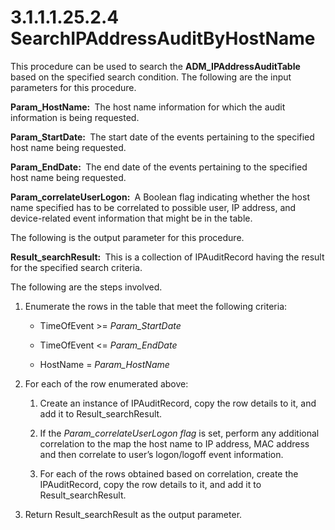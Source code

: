 <html dir="LTR" xmlns:mshelp="http://msdn.microsoft.com/mshelp" xmlns:ddue="http://ddue.schemas.microsoft.com/authoring/2003/5" xmlns:xlink="http://www.w3.org/1999/xlink" xmlns:tool="http://www.microsoft.com/tooltip">
 <body>
 <div id="header">
 <h1 class="heading">3.1.1.1.25.2.4 SearchIPAddressAuditByHostName</h1>
 </div>
 <div id="mainSection">
 <div id="mainBody">
 <div id="allHistory" class="saveHistory"></div>
 <div id="sectionSection0" class="section" name="collapseableSection">
 

<p>This procedure can be used to search the <b>ADM_IPAddressAuditTable</b>
based on the specified search condition. The following are the input parameters
for this procedure.</p>

<p><b>Param_HostName: </b> The host name information for
which the audit information is being requested.</p>

<p><b>Param_StartDate: </b> The start date of the events
pertaining to the specified host name being requested.</p>

<p><b>Param_EndDate: </b> The end date of the events
pertaining to the specified host name being requested.</p>

<p><b>Param_correlateUserLogon: </b> A Boolean flag
indicating whether the host name specified has to be correlated to possible user,
IP address, and device-related event information that might be in the table.</p>

<p>The following is the output parameter for this procedure.</p>

<p><b>Result_searchResult: </b> This is a collection of
IPAuditRecord having the result for the specified search criteria.</p>

<p>The following are the steps involved.</p>

<ol><li><p><span> </span>Enumerate the
rows in the table that meet the following criteria:</p>

<ul><li><p><span><span> </span></span>TimeOfEvent
&gt;= <i>Param_StartDate</i></p>

</li><li><p><span><span> </span></span>TimeOfEvent
&lt;= <i>Param_EndDate</i></p>

</li><li><p><span><span> </span></span>HostName
= <i>Param_HostName</i></p>

</li></ul></li><li><p><span> </span>For each of the
row enumerated above:</p>

<ol><li><p><span> 
</span>Create an instance of IPAuditRecord, copy the row details to it, and add
it to Result_searchResult.</p>

</li><li><p><span> 
</span>If the <i>Param_correlateUserLogon flag</i> is set, perform any
additional correlation to the map the host name to IP address, MAC address and
then correlate to user’s logon/logoff event information.</p>

</li><li><p><span> 
</span>For each of the rows obtained based on correlation, create the
IPAuditRecord, copy the row details to it, and add it to Result_searchResult.</p>

</li></ol></li><li><p><span> </span>Return
Result_searchResult as the output parameter.</p>

</li></ol>
 </div>
 </div>
 </div>
 </body>
</html>